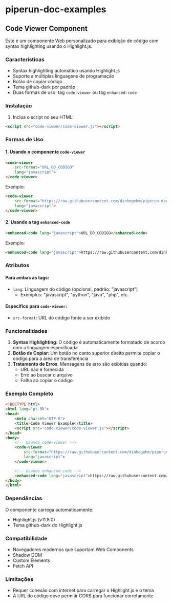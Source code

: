 # piperun-doc-examples

## Code Viewer Component

Este é um componente Web personalizado para exibição de código com syntax highlighting usando o Highlight.js.

### Características

- Syntax highlighting automático usando Highlight.js
- Suporte a múltiplas linguagens de programação
- Botão de copiar código
- Tema github-dark por padrão
- Duas formas de uso: tag `code-viewer` ou tag `enhanced-code`

### Instalação

1. Inclua o script no seu HTML:
```html
<script src="code-viewer/code-viewer.js"></script>
```

### Formas de Uso

#### 1. Usando o componente `code-viewer`

```html
<code-viewer 
    src-format="URL_DO_CODIGO" 
    lang="javascript">
</code-viewer>
```

Exemplo:
```html
<code-viewer 
    src-format="https://raw.githubusercontent.com/dinhogehm/piperun-doc-examples/refs/heads/main/172-bloco-4-wordpress-wpcf7Elm.js" 
    lang="javascript">
</code-viewer>
```

#### 2. Usando a tag `enhanced-code`

```html
<enhanced-code lang="javascript">URL_DO_CODIGO</enhanced-code>
```

Exemplo:
```html
<enhanced-code lang="javascript">https://raw.githubusercontent.com/dinhogehm/piperun-doc-examples/refs/heads/main/172-bloco-4-wordpress-wpcf7Elm.js</enhanced-code>
```

### Atributos

#### Para ambas as tags:
- `lang`: Linguagem do código (opcional, padrão: "javascript")
  - Exemplos: "javascript", "python", "java", "php", etc.

#### Específico para `code-viewer`:
- `src-format`: URL do código fonte a ser exibido

### Funcionalidades

1. **Syntax Highlighting**: O código é automaticamente formatado de acordo com a linguagem especificada
2. **Botão de Copiar**: Um botão no canto superior direito permite copiar o código para a área de transferência
3. **Tratamento de Erros**: Mensagens de erro são exibidas quando:
   - URL não é fornecida
   - Erro ao buscar o arquivo
   - Falha ao copiar o código

### Exemplo Completo

```html
<!DOCTYPE html>
<html lang="pt-BR">
<head>
    <meta charset="UTF-8">
    <title>Code Viewer Example</title>
    <script src="code-viewer/code-viewer.js"></script>
</head>
<body>
    <!-- Usando code-viewer -->
    <code-viewer 
        src-format="https://raw.githubusercontent.com/dinhogehm/piperun-doc-examples/refs/heads/main/172-bloco-4-wordpress-wpcf7Elm.js" 
        lang="javascript">
    </code-viewer>

    <!-- Usando enhanced-code -->
    <enhanced-code lang="javascript">https://raw.githubusercontent.com/dinhogehm/piperun-doc-examples/refs/heads/main/172-bloco-4-wordpress-wpcf7Elm.js</enhanced-code>
</body>
</html>
```

### Dependências

O componente carrega automaticamente:
- Highlight.js (v11.8.0)
- Tema github-dark do Highlight.js

### Compatibilidade

- Navegadores modernos que suportam Web Components
- Shadow DOM
- Custom Elements
- Fetch API

### Limitações

- Requer conexão com internet para carregar o Highlight.js e o tema
- A URL do código deve permitir CORS para funcionar corretamente
